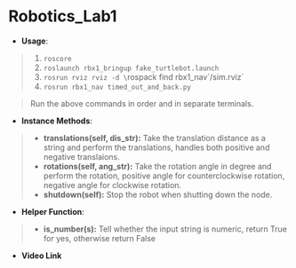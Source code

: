 # Robotics_Lab1

* **Usage**:  
>1. `roscore`  
>2. `roslaunch rbx1_bringup fake_turtlebot.launch`
>3. `rosrun rviz rviz -d \`rospack find rbx1_nav\`/sim.rviz`
>4. `rosrun rbx1_nav timed_out_and_back.py` 

>Run the above commands in order and in separate terminals.

* **Instance Methods**:
> - **translations(self, dis_str):** Take the translation distance as a string and perform the translations, handles both positive and negative translaions.
> - **rotations(self, ang_str):** Take the rotation angle in degree and perform the rotation, positive angle for counterclockwise rotation, negative angle for clockwise rotation.
> - **shutdown(self):** Stop the robot when shutting down the node.
* **Helper Function**:
> - **is_number(s):** Tell whether the input string is numeric, return True for yes, otherwise return False

* **Video Link**
